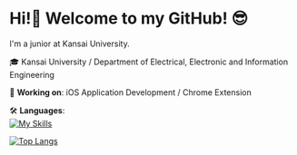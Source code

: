 # Hi!👋 Welcome to my GitHub! 😎

I'm a junior at Kansai University.

🎓 Kansai University / Department of Electrical, Electronic and Information Engineering 
 
🌱 **Working on**: iOS Application Development / Chrome Extension  
  
🛠️ **Languages**:  
[![My Skills](https://skillicons.dev/icons?i=swift,js,java,py)](https://skillicons.dev)

[![Top Langs](https://github-readme-stats.vercel.app/api/top-langs/?username=Keisuke71&layout=compact&theme=vue-dark)](https://github.com/anuraghazra/github-readme-stats)
